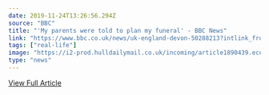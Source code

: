 ```yaml
---
date: 2019-11-24T13:26:56.294Z 
source: "BBC" 
title: "'My parents were told to plan my funeral' - BBC News" 
link: "https://www.bbc.co.uk/news/uk-england-devon-50288213?intlink_from_url=https://www.bbc.co.uk/news/topics/cz4pr2gdgvgt/inspiring-stories&link_location=live-reporting-story" 
tags: ["real-life"]
image: "https://i2-prod.hulldailymail.co.uk/incoming/article1890439.ece/ALTERNATES/s615b/0_Katie-Piper.jpg" 
type: "news"
---
```


<a href='https://www.bbc.co.uk/news/uk-england-devon-50288213?intlink_from_url=https://www.bbc.co.uk/news/topics/cz4pr2gdgvgt/inspiring-stories&link_location=live-reporting-story' class='btn' target='_blank'>View Full Article</a>